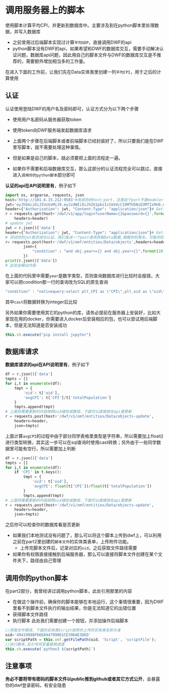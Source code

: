# 调用服务器上的脚本
使用脚本计算平均CPI，并更新到数据库中。主要涉及到在python脚本里处理数据，并写入数据库

+ 之前曾用过后端脚本实现过计算`平均GDP`，直接调用DWF的api
+ python脚本没有DWF的api，如果希望和DWF的数据库交互，需要手动解决认证问题，数据库api问题，因此用自己的脚本文件与DWF的数据库交互是不推荐的，需要额外增加相当多的工作量。

在进入下面的工作前，让我们先在Data实体类里创建一列`平均CPI`，用于之后的计算使用

## 认证
认证使用登陆DWF的用户名及密码即可，认证方式分为以下两个步骤
+ 使用用户名密码从服务器获取token
+ 使用token向DWF服务端发起数据库请求

+ 上面两个步骤在后端脚本或者前端脚本已经封装好了，所以只要我们是在DWF里写脚本，就不需要处理这种事情。
+ 但是如果是自己的脚本，就必须要把上面的流程走一遍。
+ 如果你不需要和后端数据库交互，那么这部分的认证流程完全可以跳过，直接进入`调用你的python脚本`部分即可

**认证的api在API说明里有**，例子如下
```python
import os, argparse, requests, json
host='http://101.6.15.212:9503'#改成你的host:port，注意这个port不是modeler-web那个port，你要从api说明里面找
jwt='eyJhbGciOiJIUzUxMiJ9.eyJzdWIiOiJhZG1pbiIsImV4cCI6MTU5NzQ3MTIxMn0.eXjRtWJleuWvs_MlZTT7YYf8rv2JtqP8DbXKbhl5Z1fyFsRoFU4gKwDeUD600gI8wGKfClwfkzqWs-4rnTdOzg'#改成你的jwt,在api说明里获取
header={"Authorization": jwt, "Content-Type": "application/json"}# Get请求的header
r = requests.get(host+'/dwf/v1/app/login?userName={}&password={}'.format('admin','123456'), #替换成你的用户名以及密码,注意我填的密码不是真正的密码，所以直接执行该行代码会失败
    headers=header)
# update jwt
jwt = r.json()['data']
header={"Authorization": jwt, "Content-Type": "application/json"}# Get请求的header
# 测试你的jwt能否成功认证，我们发送一个post请求获取Data数据,根据你的类名，可能你的实体类名字不是Data
r= requests.post(host+'/dwf/v1/omf/entities/Data/objects',headers=header,
        json={
            "condition" : "and obj.year>={} and obj.year<{}".format(2012, 2019)
        })
print(r.json()['data'])
# 此处会输出内容
```
在上面的代码里中需要`year`是数字类型，否则查询数据库进行比较时会报错，大家可以把condition那一行的查询改为SQL的原生查询
```javascript
"condition" : "nativequery:select plt_CPI as \"CPI\",plt_oid as \"oid\",plt_totalPopulation as \"totalPopulation\" FROM plt_CUS_Data where cast(plt_year as integer)>2012 and cast(plt_year as integer)<2019"
```
其中`cast`将数据转换为integer后比较

另外如果你需要使用其它的python的库，请务必提前在服务器上安装好，比如大家现在用的docker，你需要进入docker后安装相应的包，也可以尝试用后端脚本，但是无法知道是否安装成功
```javascript
this.sh.execute("pip install jupyter")
```
## 数据库请求
**数据库请求的api在API说明里有**，例子如下
```python
df = r.json()['data']
tmpts = []
for i,t in enumerate(df):
    tmpt = {
        'oid': t['oid'],
        'avgCPI': t['CPI']/t['totalPopulation']
    }
    tmpts.append(tmpt)
# 上面将需要更新的内容按照oid储存成数组，下面可以直接放在api里更新
r = requests.post(host+'/dwf/v1/omf/entities/Data/objects-update',
    headers=header,
    json=tmpts)
```
上面计算`avgCPI`的过程中由于部分同学表格里类型是字符串，所以需要加上float()进行类型转换，其实这一步可以在sql查询时使用cast转换；另外由于一些同学数据里可能有空行，所以需要加上判断
```python
df = r.json()['data']
tmpts = []
for i,t in enumerate(df):
    if 'CPI' in t.keys():
        tmpt = {
            'oid': t['oid'],
            'avgCPI': float(t['CPI'])/float(t['totalPopulation'])
        }
        tmpts.append(tmpt)
# 上面将需要更新的内容按照oid储存成数组，下面可以直接放在api里更新
r = requests.post(host+'/dwf/v1/omf/entities/Data/objects-update',
    headers=header,
    json=tmpts)
```



之后你可以检查你的数据库看是否更新

+ 如果我们本地测试没有问题了，那么可以将这个脚本上传到dwf上，可以利用之前在part2里创建的`脚本文件`的实体类表单，上传附件功能。
  - 上传完脚本文件后，记录对应的`oid`，之后获取文件路径需要
+ 如果你有权限直接接触到后端服务器，那么可以直接将脚本文件创建在某个文件夹下，路径由自己管理
## 调用你的python脚本
在part2部分，我曾经讲过调用python脚本，此处引用那里的内容
+ 在做这个操作前，确保你的脚本能够在本地运行，这个事情很重要，因为DWF里看不到脚本文件执行的输出结果，你是无法知道它的出错位置
+ 获得脚本文件路径
+ 执行脚本
此处我们需要创建一个按钮，并添加操作后端脚本
```javascript
//获取文件路径，下面的实体类Script按照你上传的实体类名称为准
oid='49419988FD6E044799061CE396AE3DED'
var scriptPath = this.omf.getFilePath(oid, 'Script', 'scriptFile');
//执行脚本,反引号将变量替换成值
this.sh.execute(`python3 ${scriptPath}`)
```
## 注意事项
**务必不要将带有密码的脚本文件以public推到github或者其它方式公开**，会暴露你的dwf登录密码，有安全隐患
